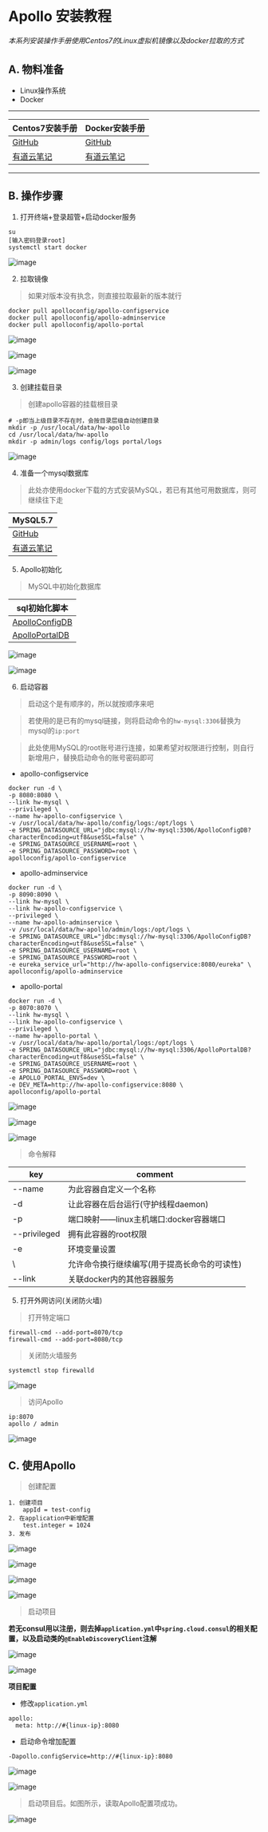 # Apollo 安装教程
###### 本系列安装操作手册使用Centos7的Linux虚拟机镜像以及docker拉取的方式

## A. 物料准备
- Linux操作系统
- Docker
---
Centos7安装手册 | Docker安装手册
---|---
[GitHub](https://github.com/HenwyGoal/tech-article/blob/main/install/linux-install.md) | [GitHub](https://github.com/HenwyGoal/tech-article/blob/main/install/docker-install.md)
[有道云笔记](https://note.youdao.com/s/87i4m1Qx) | [有道云笔记](https://note.youdao.com/s/Duzp5eGb)

---
## B. 操作步骤

1. 打开终端+登录超管+启动docker服务
```
su
[输入密码登录root]
systemctl start docker
```

![image](https://raw.githubusercontent.com/HenwyGoal/tech-article/main/install/img/consul-install/B-01.png)

2. 拉取镜像

> 如果对版本没有执念，则直接拉取最新的版本就行

```
docker pull apolloconfig/apollo-configservice
docker pull apolloconfig/apollo-adminservice
docker pull apolloconfig/apollo-portal
```

![image](https://raw.githubusercontent.com/HenwyGoal/tech-article/main/install/img/apollo-install/B-01.png)

![image](https://raw.githubusercontent.com/HenwyGoal/tech-article/main/install/img/apollo-install/B-02.png)

![image](https://raw.githubusercontent.com/HenwyGoal/tech-article/main/install/img/apollo-install/B-03.png)

3. 创建挂载目录

> 创建apollo容器的挂载根目录

```
# -p即当上级目录不存在时，会按目录层级自动创建目录
mkdir -p /usr/local/data/hw-apollo   
cd /usr/local/data/hw-apollo
mkdir -p admin/logs config/logs portal/logs
```

![image](https://raw.githubusercontent.com/HenwyGoal/tech-article/main/install/img/apollo-install/B-04.png)

4. 准备一个mysql数据库

> 此处亦使用docker下载的方式安装MySQL，若已有其他可用数据库，则可继续往下走

MySQL5.7 |
---|
[GitHub](https://github.com/HenwyGoal/tech-article/blob/main/install/mysql-install.md) |
[有道云笔记](https://note.youdao.com/s/GN8xueQ2) |

5. Apollo初始化
> MySQL中初始化数据库

sql初始化脚本 |
---|
[ApolloConfigDB](https://raw.githubusercontent.com/ctripcorp/apollo/master/scripts/docker-quick-start/sql/apolloconfigdb.sql) |
[ApolloPortalDB](https://raw.githubusercontent.com/ctripcorp/apollo/master/scripts/docker-quick-start/sql/apolloportaldb.sql) |

![image](https://raw.githubusercontent.com/HenwyGoal/tech-article/main/install/img/apollo-install/B-05.png)

![image](https://raw.githubusercontent.com/HenwyGoal/tech-article/main/install/img/apollo-install/B-06.png)

6. 启动容器

> 启动这个是有顺序的，所以就按顺序来吧

> 若使用的是已有的mysql链接，则将启动命令的`hw-mysql:3306`替换为mysql的`ip:port`

> 此处使用MySQL的root账号进行连接，如果希望对权限进行控制，则自行新增用户，替换启动命令的账号密码即可

- apollo-configservice
```
docker run -d \
-p 8080:8080 \
--link hw-mysql \
--privileged \
--name hw-apollo-configservice \
-v /usr/local/data/hw-apollo/config/logs:/opt/logs \
-e SPRING_DATASOURCE_URL="jdbc:mysql://hw-mysql:3306/ApolloConfigDB?characterEncoding=utf8&useSSL=false" \
-e SPRING_DATASOURCE_USERNAME=root \
-e SPRING_DATASOURCE_PASSWORD=root \
apolloconfig/apollo-configservice
```
- apollo-adminservice
```
docker run -d \
-p 8090:8090 \
--link hw-mysql \
--link hw-apollo-configservice \
--privileged \
--name hw-apollo-adminservice \
-v /usr/local/data/hw-apollo/admin/logs:/opt/logs \
-e SPRING_DATASOURCE_URL="jdbc:mysql://hw-mysql:3306/ApolloConfigDB?characterEncoding=utf8&useSSL=false" \
-e SPRING_DATASOURCE_USERNAME=root \
-e SPRING_DATASOURCE_PASSWORD=root \
-e eureka_service_url="http://hw-apollo-configservice:8080/eureka" \
apolloconfig/apollo-adminservice
```
- apollo-portal
```
docker run -d \
-p 8070:8070 \
--link hw-mysql \
--link hw-apollo-configservice \
--privileged \
--name hw-apollo-portal \
-v /usr/local/data/hw-apollo/portal/logs:/opt/logs \
-e SPRING_DATASOURCE_URL="jdbc:mysql://hw-mysql:3306/ApolloPortalDB?characterEncoding=utf8&useSSL=false" \
-e SPRING_DATASOURCE_USERNAME=root \
-e SPRING_DATASOURCE_PASSWORD=root \
-e APOLLO_PORTAL_ENVS=dev \
-e DEV_META=http://hw-apollo-configservice:8080 \
apolloconfig/apollo-portal
```

![image](https://raw.githubusercontent.com/HenwyGoal/tech-article/main/install/img/apollo-install/B-07.png)

![image](https://raw.githubusercontent.com/HenwyGoal/tech-article/main/install/img/apollo-install/B-08.png)

![image](https://raw.githubusercontent.com/HenwyGoal/tech-article/main/install/img/apollo-install/B-09.png)
> 命令解释

key | comment
---|---
--name | 为此容器自定义一个名称
-d | 让此容器在后台运行(守护线程daemon)
-p | 端口映射——linux主机端口:docker容器端口
--privileged | 拥有此容器的root权限
-e | 环境变量设置
\ | 允许命令换行继续编写(用于提高长命令的可读性)
--link | 关联docker内的其他容器服务

5. 打开外网访问(关闭防火墙)

> 打开特定端口

```
firewall-cmd --add-port=8070/tcp
firewall-cmd --add-port=8080/tcp
```
> 关闭防火墙服务

```
systemctl stop firewalld
```

![image](https://raw.githubusercontent.com/HenwyGoal/tech-article/main/install/img/apollo-install/B-10.png)

> 访问Apollo

```
ip:8070
apollo / admin
```

![image](https://raw.githubusercontent.com/HenwyGoal/tech-article/main/install/img/apollo-install/B-11.png)

## C. 使用Apollo
> 创建配置

```
1. 创建项目
    appId = test-config
2. 在application中新增配置
    test.integer = 1024
3. 发布
```

![image](https://raw.githubusercontent.com/HenwyGoal/tech-article/main/install/img/apollo-install/C-01.png)

![image](https://raw.githubusercontent.com/HenwyGoal/tech-article/main/install/img/apollo-install/C-02.png)

![image](https://raw.githubusercontent.com/HenwyGoal/tech-article/main/install/img/apollo-install/C-03.png)

![image](https://raw.githubusercontent.com/HenwyGoal/tech-article/main/install/img/apollo-install/C-04.png)

> 启动项目

**若无consul用以注册，则去掉`application.yml`中`spring.cloud.consul`的相关配置，以及启动类的`@EnableDiscoveryClient`注解**

![image](https://raw.githubusercontent.com/HenwyGoal/tech-article/main/install/img/apollo-install/C-05.png)

![image](https://raw.githubusercontent.com/HenwyGoal/tech-article/main/install/img/apollo-install/C-06.png)

**项目配置**
- 修改`application.yml`
```
apollo:
  meta: http://#{linux-ip}:8080
```
- 启动命令增加配置
```
-Dapollo.configService=http://#{linux-ip}:8080
```

![image](https://raw.githubusercontent.com/HenwyGoal/tech-article/main/install/img/apollo-install/C-07.png)

![image](https://raw.githubusercontent.com/HenwyGoal/tech-article/main/install/img/apollo-install/C-08.png)

> 启动项目后。如图所示，读取Apollo配置项成功。

![image](https://raw.githubusercontent.com/HenwyGoal/tech-article/main/install/img/apollo-install/C-09.png)
